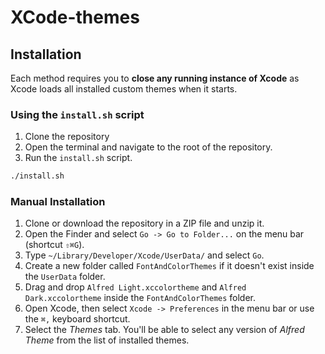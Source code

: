 # XCode-themes

## Installation

Each method requires you to **close any running instance of Xcode** as Xcode loads all installed custom themes when it starts.

### Using the `install.sh` script

1. Clone the repository
2. Open the terminal and navigate to the root of the repository. 
3. Run the `install.sh` script.

```bash
./install.sh
```

### Manual Installation

1. Clone or download the repository in a ZIP file and unzip it. 
2. Open the Finder and select `Go -> Go to Folder...` on the menu bar (shortcut `⇧⌘G`).
3. Type `~/Library/Developer/Xcode/UserData/` and select `Go`.
4. Create a new folder called `FontAndColorThemes` if it doesn't exist inside the `UserData` folder.
5. Drag and drop `Alfred Light.xccolortheme` and `Alfred Dark.xccolortheme` inside the `FontAndColorThemes` folder.
6. Open Xcode, then select `Xcode -> Preferences` in the menu bar or use the `⌘,` keyboard shortcut.
7. Select the *Themes* tab. You'll be able to select any version of *Alfred Theme* from the list of installed themes.
